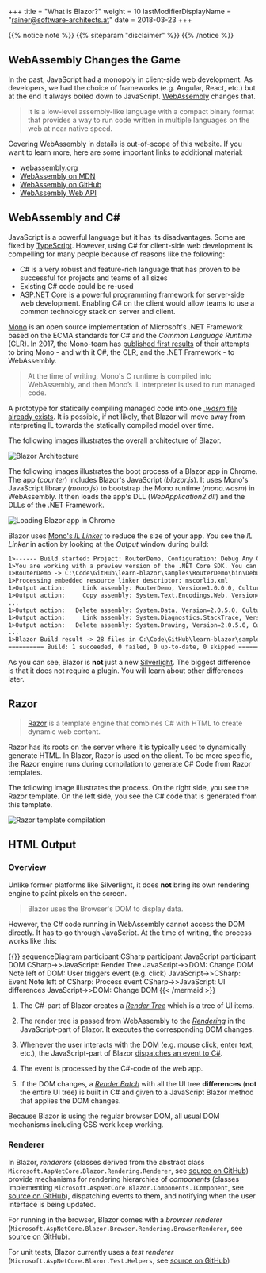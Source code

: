 +++
title = "What is Blazor?"
weight = 10
lastModifierDisplayName = "rainer@software-architects.at"
date = 2018-03-23
+++

{{% notice note %}}
{{% siteparam "disclaimer" %}}
{{% /notice %}}

## WebAssembly Changes the Game

In the past, JavaScript had a monopoly in client-side web development. As developers, we had the choice of frameworks (e.g. Angular, React, etc.) but at the end it always boiled down to JavaScript. [WebAssembly](http://webassembly.org/) changes that.

> It is a low-level assembly-like language with a compact binary format that provides a way to run code written in multiple languages on the web at near native speed.

Covering WebAssembly in details is out-of-scope of this website. If you want to learn more, here are some important links to additional material:

* [webassembly.org](http://webassembly.org/)
* [WebAssembly on MDN](https://developer.mozilla.org/en-US/docs/WebAssembly)
* [WebAssembly on GitHub](https://github.com/webassembly)
* [WebAssembly Web API](https://www.w3.org/TR/wasm-web-api-1/)

<!-- markdownlint-disable MD003 MD022 -->
## WebAssembly and C\#
<!-- markdownlint-disable MD003 MD022 -->

JavaScript is a powerful language but it has its disadvantages. Some are fixed by [TypeScript](https://www.typescriptlang.org/). However, using C# for client-side web development is compelling for many people because of reasons like the following:

* C# is a very robust and feature-rich language that has proven to be successful for projects and teams of all sizes
* Existing C# code could be re-used
* [ASP.NET Core](https://docs.microsoft.com/en-us/aspnet/core/) is a powerful programming framework for server-side web development. Enabling C# on the client would allow teams to use a common technology stack on server and client.

[Mono](http://www.mono-project.com/) is an open source implementation of Microsoft's .NET Framework based on the ECMA standards for C# and the *Common Language Runtime* (CLR). In 2017, the Mono-team has [published first results](http://www.mono-project.com/news/2017/08/09/hello-webassembly/) of their attempts to bring Mono - and with it C#, the CLR, and the .NET Framework - to WebAssembly.

> At the time of writing, Mono's C runtime is compiled into WebAssembly, and then Mono’s IL interpreter is used to run managed code.

A prototype for statically compiling managed code into one [*.wasm* file](https://developer.mozilla.org/en-US/docs/WebAssembly/Text_format_to_wasm) [already exists](http://www.mono-project.com/news/2018/01/16/mono-static-webassembly-compilation/). It is possible, if not likely, that Blazor will move away from interpreting IL towards the statically compiled model over time.

The following images illustrates the overall architecture of Blazor.

![Blazor Architecture](/images/getting-started/blazor-architecture.jpg)

The following images illustrates the boot process of a Blazor app in Chrome. The app (*counter*) includes Blazor's JavaScript (*blazor.js*). It uses Mono's JavaScript library (*mono.js*) to bootstrap the Mono runtime (*mono.wasm*) in WebAssembly. It then loads the app's DLL (*WebApplication2.dll*) and the DLLs of the .NET Framework.

![Loading Blazor app in Chrome](/images/getting-started/chrome-load-dlls.png)

Blazor uses [Mono's *IL Linker*](https://github.com/mono/linker) to reduce the size of your app. You see the *IL Linker* in action by looking at the *Output* window during build:

```txt
1>------ Build started: Project: RouterDemo, Configuration: Debug Any CPU ------
1>You are working with a preview version of the .NET Core SDK. You can define the SDK version via a global.json file in the current project. More at https://docs.microsoft.com/en-us/dotnet/core/tools/global-json
1>RouterDemo -> C:\Code\GitHub\learn-blazor\samples\RouterDemo\bin\Debug\netstandard2.0\RouterDemo.dll
1>Processing embedded resource linker descriptor: mscorlib.xml
1>Output action:     Link assembly: RouterDemo, Version=1.0.0.0, Culture=neutral, PublicKeyToken=null
1>Output action:     Copy assembly: System.Text.Encodings.Web, Version=4.0.2.0, Culture=neutral, PublicKeyToken=cc7b13ffcd2ddd51
...
1>Output action:   Delete assembly: System.Data, Version=2.0.5.0, Culture=neutral, PublicKeyToken=b77a5c561934e089
1>Output action:     Link assembly: System.Diagnostics.StackTrace, Version=4.1.1.0, Culture=neutral, PublicKeyToken=b03f5f7f11d50a3a
1>Output action:   Delete assembly: System.Drawing, Version=2.0.5.0, Culture=neutral, PublicKeyToken=b03f5f7f11d50a3a
...
1>Blazor Build result -> 28 files in C:\Code\GitHub\learn-blazor\samples\RouterDemo\bin\Debug\netstandard2.0\dist
========== Build: 1 succeeded, 0 failed, 0 up-to-date, 0 skipped ==========
```

As you can see, Blazor is **not** just a new [Silverlight](https://en.wikipedia.org/wiki/Microsoft_Silverlight). The biggest difference is that it does not require a plugin. You will learn about other differences later.

## Razor

> [Razor](https://github.com/aspnet/Razor) is a template engine that combines C# with HTML to create dynamic web content.

Razor has its roots on the server where it is typically used to dynamically generate HTML. In Blazor, Razor is used on the client. To be more specific, the Razor engine runs during compilation to generate C# Code from Razor templates.

The following image illustrates the process. On the right side, you see the Razor template. On the left side, you see the C# code that is generated from this template.

![Razor template compilation](/images/getting-started/vs-razor-compilation.png)

## HTML Output

### Overview

Unlike former platforms like Silverlight, it does **not** bring its own rendering engine to paint pixels on the screen.

> Blazor uses the Browser's DOM to display data.

However, the C# code running in WebAssembly cannot access the DOM directly. It has to go through JavaScript. At the time of writing, the process works like this:

{{<mermaid>}}
sequenceDiagram
    participant CSharp
    participant JavaScript
    participant DOM
    CSharp->>JavaScript: Render Tree
    JavaScript->>DOM: Change DOM
    Note left of DOM: User triggers event (e.g. click)
    JavaScript->>CSharp: Event
    Note left of CSharp: Process event
    CSharp->>JavaScript: UI differences
    JavaScript->>DOM: Change DOM
{{< /mermaid >}}

1. The C#-part of Blazor creates a [*Render Tree*](https://github.com/aspnet/Blazor/tree/dev/src/Microsoft.AspNetCore.Blazor/RenderTree) which is a tree of UI items.

1. The render tree is passed from WebAssembly to the [*Rendering*](https://github.com/aspnet/Blazor/tree/dev/src/Microsoft.AspNetCore.Blazor.Browser.JS/src/Rendering) in the JavaScript-part of Blazor. It executes the corresponding DOM changes.

1. Whenever the user interacts with the DOM (e.g. mouse click, enter text, etc.), the JavaScript-part of Blazor [dispatches an event to C#](https://github.com/aspnet/Blazor/blob/release/0.1.0/src/Microsoft.AspNetCore.Blazor.Browser/Rendering/BrowserRendererEventDispatcher.cs).

1. The event is processed by the C#-code of the web app.

1. If the DOM changes, a [*Render Batch*](https://github.com/aspnet/Blazor/blob/release/0.1.0/src/Microsoft.AspNetCore.Blazor/Rendering/RenderBatch.cs) with all the UI tree **differences** (**not** the entire UI tree) is built in C# and given to a JavaScript Blazor method that applies the DOM changes.

Because Blazor is using the regular browser DOM, all usual DOM mechanisms including CSS work keep working.

### Renderer

In Blazor, *renderers* (classes derived from the abstract class `Microsoft.AspNetCore.Blazor.Rendering.Renderer`, see [source on GitHub](https://github.com/aspnet/Blazor/blob/release/0.1.0/src/Microsoft.AspNetCore.Blazor/Rendering/Renderer.cs)) provide mechanisms for rendering hierarchies of *components* (classes implementing `Microsoft.AspNetCore.Blazor.Components.IComponent`, see [source on GitHub](https://github.com/aspnet/Blazor/blob/release/0.1.0/src/Microsoft.AspNetCore.Blazor/Components/IComponent.cs)), dispatching events to them, and notifying when the user interface is being updated.

For running in the browser, Blazor comes with a *browser renderer* (`Microsoft.AspNetCore.Blazor.Browser.Rendering.BrowserRenderer`, see [source on GitHub](https://github.com/aspnet/Blazor/blob/release/0.1.0/src/Microsoft.AspNetCore.Blazor.Browser/Rendering/BrowserRenderer.cs)).

For unit tests, Blazor currently uses a *test renderer* (`Microsoft.AspNetCore.Blazor.Test.Helpers`, see [source on GitHub](https://github.com/aspnet/Blazor/blob/release/0.1.0/test/shared/TestRenderer.cs))
